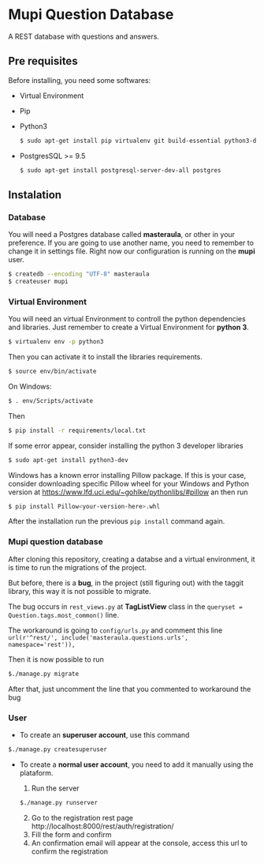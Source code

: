 # Mupi Question Database

A REST database with questions and answers.

## Pre requisites

Before installing, you need some softwares:

* Virtual Environment
* Pip
* Python3

  ```bash
  $ sudo apt-get install pip virtualenv git build-essential python3-dev gettext
  ```

* PostgresSQL >= 9.5

  ```bash
  $ sudo apt-get install postgresql-server-dev-all postgres
  ```

## Instalation

### Database

You will need a Postgres database called **masteraula**, or other in your preference. If you are going to use another name, you need to remember to change it in settings file. Right now our configuration is running on the **mupi** user.

```bash
$ createdb --encoding "UTF-8" masteraula
$ createuser mupi
```

### Virtual Environment

You will need an virtual Environment to controll the python dependencies and libraries. Just remember to create a Virtual Environment for **python 3**.

```bash
$ virtualenv env -p python3
```

Then you can activate it to install the libraries requirements.

```bash
$ source env/bin/activate
```
On Windows:
```bash
$ . env/Scripts/activate
```
Then
```bash
$ pip install -r requirements/local.txt
```

If some error appear, consider installing the python 3 developer libraries 

```bash
$ sudo apt-get install python3-dev
```
Windows has a known error installing Pillow package. If this is your case, consider downloading specific Pillow wheel for your Windows and Python version at https://www.lfd.uci.edu/~gohlke/pythonlibs/#pillow an then run
```bash
$ pip install Pillow<your-version-here>.whl
```
After the installation run the previous `pip install` command again.
### Mupi question database

After cloning this repository, creating a databse and a virtual environment, it is time to run the migrations of the project.

But before, there is a **bug**, in the project (still figuring out) with the taggit library, this way it is not possible to migrate.

The bug occurs in `rest_views.py` at **TagListView** class in the `queryset = Question.tags.most_common()` line.

The workaround is going to `config/urls.py` and comment this line `url(r'^rest/', include('masteraula.questions.urls', namespace='rest')),`

Then it is now possible to run

```bash
$./manage.py migrate
```

After that, just uncomment the line that you commented to workaround the bug

### User

* To create an **superuser account**, use this command

```bash
$./manage.py createsuperuser
```

* To create a **normal user account**, you need to add it manually using the plataform.

  1. Run the server
  ```bash
  $./manage.py runserver
  ```
  2. Go to the registration rest page http://localhost:8000/rest/auth/registration/
  3. Fill the form and confirm
  4. An confirmation email will appear at the console, access this url to confirm the registration

